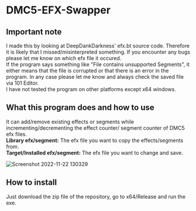 # DMC5-EFX-Swapper
## Important note
I made this by looking at DeepDankDarkness' efx.bt source code. Therefore it is likely that I missed/misinterpreted something. If you encounter any bugs please let me know on which efx file it occured.<br />
If the program says something like "File contains unsupported Segments", it either means that the file is corrupted or that there is an error in the program. In any case please let me know and always check the saved file via 101 Editor. <br />
I have not tested the program on other platforms except x64 windows.

## What this program does and how to use
It can add/remove existing effects or segments while incrementing/decrementing the effect counter/ segment counter of DMC5 efx files.<br />
**Library efx/segment:** The efx file you want to copy the effects/segments from.<br />
**Target/Installed efx/segment:** The efx file you want to change and save.

![Screenshot 2022-11-22 130329](https://user-images.githubusercontent.com/73644864/203309332-900257af-44da-49ee-848a-6b64069ba9c6.png)

## How to install

Just download the zip file of the repository, go to x64/Release and run the exe.

